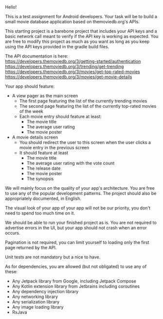 Hello!

This is a test assignment for Android developers.
Your task will be to build a small movie database application based on themoviedb.org's APIs.

This starting project is a barebone project that includes your API keys and a basic network call
meant to verify if the API key is working as expected. You are free to modify this project as much 
as you want as long as you keep using the API keys provided in the gradle build files. 

The API documentation is here:
https://developers.themoviedb.org/3/getting-started/authentication
https://developers.themoviedb.org/3/trending/get-trending
https://developers.themoviedb.org/3/movies/get-top-rated-movies
https://developers.themoviedb.org/3/movies/get-movie-details

Your app should feature:
* A view pager as the main screen
    * The first page featuring the list of the currently trending movies
    * The second page featuring the list of the currently top-rated movies of the week
    * Each movie entry should feature at least:
        * The movie title
        * The average user rating
        * The movie poster
* A movie details screen
    * You should redirect the user to this screen when the user clicks a movie entry in the previous 
      screen 
    * It should feature at least
        * The movie title
        * The average user rating with the vote count
        * The release date
        * The movie poster
        * The synopsis

We will mainly focus on the quality of your app's architecture. You are free to use any of the 
popular development patterns. The project should also be appropriately documented, in English.

The visual look of your app of your app will not be our priority, you don't need to spend too 
much time on it.

We should be able to run your finished project as is.
You are not required to advertise errors in the UI, but your app should not crash when an error 
occurs. 

Pagination is not required, you can limit yourself to loading only the first page returned 
by the API.

Unit tests are not mandatory but a nice to have.

As for dependencies, you are allowed (but not obligated) to use any of these: 
* Any Jetpack library from Google, including Jetpack Compose
* Any Kotlin extension library from Jetbrains including coroutines
* Any dependency injection library 
* Any networking library 
* Any serialization library 
* Any image loading library
* RxJava
